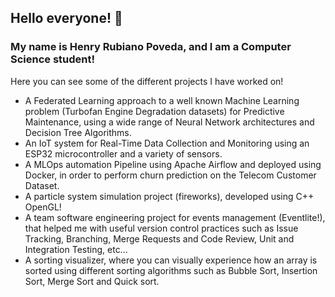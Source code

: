 ## Hello everyone! 👋 
### My name is Henry Rubiano Poveda, and I am a Computer Science student!

Here you can see some of the different projects I have worked on!

- A Federated Learning approach to a well known Machine Learning problem (Turbofan Engine Degradation datasets) for Predictive Maintenance, using a wide range of Neural Network architectures and Decision Tree Algorithms.
- An IoT system for Real-Time Data Collection and Monitoring using an ESP32 microcontroller and a variety of sensors.
- A MLOps automation Pipeline using Apache Airflow and deployed using Docker, in order to perform churn prediction on the Telecom Customer Dataset.
- A particle system simulation project (fireworks), developed using C++ OpenGL!
- A team software engineering project for events management (Eventlite!), that helped me with useful version control practices such as Issue Tracking, Branching, Merge Requests and Code Review, Unit and Integration Testing, etc... 
- A sorting visualizer, where you can visually experience how an array is sorted using different sorting algorithms such as Bubble Sort, Insertion Sort, Merge Sort and Quick sort. 



<!---
henrydrp10/henrydrp10 is a ✨ special ✨ repository because its `README.md` (this file) appears on your GitHub profile.
You can click the Preview link to take a look at your changes.
--->
